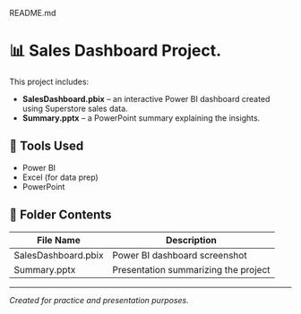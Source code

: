 README.md
# 📊 Sales Dashboard Project.

This project includes:

- **SalesDashboard.pbix** – an interactive Power BI dashboard created using Superstore sales data.
- **Summary.pptx** – a PowerPoint summary explaining the insights.

## 🔧 Tools Used
- Power BI
- Excel (for data prep)
- PowerPoint

## 📁 Folder Contents
| File Name              | Description                          |
|------------------------|--------------------------------------|
| SalesDashboard.pbix    | Power BI dashboard screenshot           |
| Summary.pptx           | Presentation summarizing the project |

---
*Created for practice and presentation purposes.*
